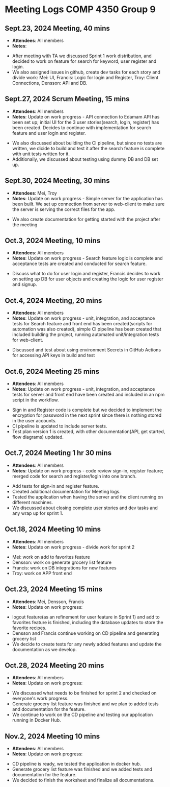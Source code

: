 # Meeting Logs COMP 4350 Group 9
## Sept.23, 2024 Meeting, 40 mins
* **Attendees**: All members
* **Notes**:
- After meeting with TA we discussed Sprint 1 work distribution, and decided to work on feature for search for keyword, user register and login.
- We also assigned issues in github, create dev tasks for each story and divide work: Mei: UI, Francis: Logic for login and Register, Troy: Client Connections, Densson: API and DB.

## Sept.27, 2024 Scrum Meeting, 15 mins
* **Attendees**: All members
* **Notes**:
Update on work progress - API connection to Edamam API has been set up; initial UI for the 3 user stories(search, login, register) has been created. Decides to continue with implementation for search feature and user login and register.
- We also discussed about building the CI pipeline, but since no tests are written, we dicide to build and test it after the search feature is complete with unit tests written for it.
- Additionally, we discussed about testing using dummy DB and DB set up.

## Sept.30, 2024 Meeting, 30 mins
* **Attendees**: Mei, Troy
* **Notes**: 
Update on work progress - Simple server for the application has been built. We set up connection from server to web-client to make sure the server is serving the correct files for the app.
- We also create documentation for getting started with the project after the meeting

## Oct.3, 2024 Meeting, 10 mins
* **Attendees**: All members
* **Notes**: 
Update on work progress - Search feature logic is complete and acceptance tests are created and conducted for search feature.
- Discuss what to do for user login and register, Francis decides to work on setting up DB for user objects and creating the logic for user register and signup.

## Oct.4, 2024 Meeting, 20 mins
* **Attendees**: All members
* **Notes**: 
Update on work progress - unit, integration, and acceptance tests for Search feature and front end has been created(scripts for automation was also created), simple CI pipeline has been created that included building the project, running automated unit/integration tests for web-client.
- Discussed and test about using environment Secrets in GitHub Actions for accessing API keys in build and test 


## Oct.6, 2024 Meeting 25 mins
* **Attendees**: All members
* **Notes**: 
Update on work progress - unit, integration, and acceptance tests for server and front end have been created and included in an npm script in the workflow.
- Sign in and Register code is complete but we decided to implement the encryption for password in the next sprint since there is nothing stored in the user accounts.
- CI pipeline is updated to include server tests.
- Test plan version 1 is created, with other documentation(API, get started, flow diagrams) updated.

## Oct.7, 2024 Meeting 1 hr 30 mins
* **Attendees**: All members
* **Notes**: 
Update on work progress - code review sign-in, register feature; merged code for search and register/login into one branch.
- Add tests for sign-in and register feature.
- Created additional documentation for Meeting logs.
- Tested the application when having the server and the client running on different machines.
- We discussed about closing complete user stories and dev tasks and any wrap up for sprint 1.

## Oct.18, 2024 Meeting 10 mins
* **Attendees**: All members
* **Notes**: 
Update on work progress - divide work for sprint 2
- Mei: work on add to favorites feature
- Densson: work on generate grocery list feature
- Francis: work on DB integrations for new features
- Troy: work on APP front end

## Oct.23, 2024 Meeting 15 mins
* **Attendees**: Mei, Densson, Francis
* **Notes**: 
Update on work progress:
- logout feature(as an refinement for user feature in Sprint 1) and add to favorites feature is finished, including the database updates to store the favorite recipes.
- Densson and Francis continue working on CD pipeline and generating grocery list
- We decide to create tests for any newly added features and update the documentation as we develop.


## Oct.28, 2024 Meeting 20 mins
* **Attendees**: All members
* **Notes**: 
Update on work progress:
- We discussed what needs to be finished for sprint 2 and checked on everyone's work progress.
- Generate grocery list feature was finished and we plan to added tests and documentation for the feature.
- We continue to work on the CD pipeline and testing our application running in Docker Hub.


## Nov.2, 2024 Meeting 10 mins
* **Attendees**: All members
* **Notes**: 
Update on work progress:
- CD pipeline is ready, we tested the application in docker hub.
- Generate grocery list feature was finished and we added tests and documentation for the feature.
- We decided to finish the worksheet and finalize all documentations.




